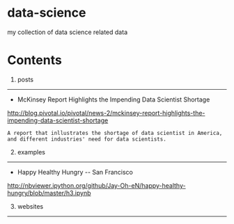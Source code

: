 # data-science
my collection of data science related data


Contents
==

1. posts
---

- McKinsey Report Highlights the Impending Data Scientist Shortage

http://blog.pivotal.io/pivotal/news-2/mckinsey-report-highlights-the-impending-data-scientist-shortage

```
A report that inllustrates the shortage of data scientist in America, and different industries' need for data scientists.
```

2. examples
---

- Happy Healthy Hungry -- San Francisco

http://nbviewer.ipython.org/github/Jay-Oh-eN/happy-healthy-hungry/blob/master/h3.ipynb



3. websites
---
